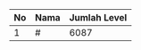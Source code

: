 | No | Nama            | Jumlah Level |
|----|-----------------|--------------|
| 1  | #    |    6087        |
